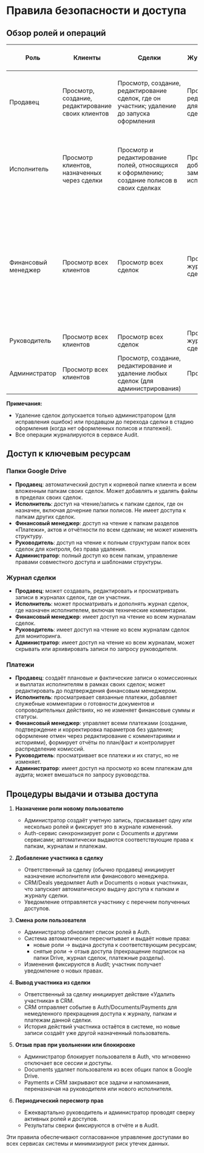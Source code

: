 # Правила безопасности и доступа

## Обзор ролей и операций

| Роль | Клиенты | Сделки | Журнал сделки | Документы | Полисы | Платежи | Задачи | Отчёты и метрики | Управление пользователями и ролями |
| --- | --- | --- | --- | --- | --- | --- | --- | --- | --- |
| Продавец | Просмотр, создание, редактирование своих клиентов | Просмотр, создание, редактирование сделок, где он участник; удаление до запуска оформления | Просмотр и редактирование для своих сделок | Просмотр и загрузка файлов в свои папки | Просмотр и редактирование полисов своих сделок | Просмотр и создание записей по своим платежам; редактирование до подтверждения | Просмотр и выполнение задач, где он исполнитель; создание задач в своих сделках | Просмотр персональных метрик | Нет доступа |
| Исполнитель | Просмотр клиентов, назначенных через сделки | Просмотр и редактирование полей, относящихся к оформлению; создание полисов в своих сделках | Просмотр и добавление заметок о ходе исполнения | Просмотр и загрузка файлов в папки сделок, где он назначен | Просмотр, создание и редактирование полисов, где он назначен исполнителем | Просмотр платежей своих сделок и добавление служебных комментариев без изменения сумм и статусов | Просмотр и выполнение назначенных задач | Нет доступа | Нет доступа |
| Финансовый менеджер | Просмотр всех клиентов | Просмотр всех сделок | Просмотр журналов сделок | Просмотр файлов, относящихся к платежам и актам | Просмотр полисов | Создание, подтверждение и корректировка платежей без удаления: перевод статусов, фиксация отмен через редактирование с комментариями и историями; контроль распределений | Просмотр задач по платежам | Просмотр финансовых отчётов | Нет доступа |
| Руководитель | Просмотр всех клиентов | Просмотр всех сделок | Просмотр журналов сделок | Просмотр документов по сделкам | Просмотр всех полисов | Просмотр платежей | Просмотр задач | Просмотр всех отчётов и метрик | Нет доступа |
| Администратор | Просмотр всех клиентов | Просмотр, создание, редактирование и удаление любых сделок (для администрирования) | Просмотр | Управление структурами папок и доступами | Просмотр | Просмотр | Просмотр | Просмотр | Полное управление пользователями, ролями и настройками |

**Примечания:**
- Удаление сделок допускается только администратором (для исправления ошибок) или продавцом до перехода сделки в стадию оформления (когда нет оформленных полисов и платежей).
- Все операции журналируются в сервисе Audit.

## Доступ к ключевым ресурсам

### Папки Google Drive
- **Продавец**: автоматический доступ к корневой папке клиента и всем вложенным папкам своих сделок. Может добавлять и удалять файлы в пределах своих сделок.
- **Исполнитель**: доступ на чтение/запись к папкам сделок, где он назначен, включая дочерние папки полисов. Не имеет доступа к папкам других сделок.
- **Финансовый менеджер**: доступ на чтение к папкам разделов «Платежи», актов и отчётности по всем сделкам; не может изменять структуру.
- **Руководитель**: доступ на чтение к полным структурам папок всех сделок для контроля, без права удаления.
- **Администратор**: полный доступ ко всем папкам, управление правами совместного доступа и шаблонами структуры.

### Журнал сделки
- **Продавец**: может создавать, редактировать и просматривать записи в журналах сделок, где он участник.
- **Исполнитель**: может просматривать и дополнять журнал сделок, где назначен исполнителем, включая технические комментарии.
- **Финансовый менеджер**: имеет доступ на чтение ко всем журналам сделок.
- **Руководитель**: имеет доступ на чтение ко всем журналам сделок для мониторинга.
- **Администратор**: имеет доступ на чтение ко всем журналам, может скрывать или архивировать записи по запросу руководителя.

### Платежи
- **Продавец**: создаёт плановые и фактические записи о комиссионных и выплатах исполнителям в рамках своих сделок; может редактировать до подтверждения финансовым менеджером.
- **Исполнитель**: просматривает связанные платежи, добавляет служебные комментарии о готовности документов и сопроводительных действиях, но не изменяет финансовые суммы и статусы.
- **Финансовый менеджер**: управляет всеми платежами (создание, подтверждение и корректировка параметров без удаления; оформление отмен через редактирование с комментариями и историями), формирует отчёты по план/факт и контролирует распределение комиссий.
- **Руководитель**: просматривает все платежи и их статус, но не изменяет.
- **Администратор**: имеет доступ на просмотр ко всем платежам для аудита; может вмешаться по запросу руководства.

## Процедуры выдачи и отзыва доступа

1. **Назначение роли новому пользователю**
   - Администратор создаёт учетную запись, присваивает одну или несколько ролей и фиксирует это в журнале изменений.
   - Auth-сервис синхронизирует роли с Documents и другими сервисами; автоматически выдаются соответствующие права к папкам, журналам и платежам.

2. **Добавление участника в сделку**
   - Ответственный за сделку (обычно продавец) инициирует назначение исполнителя или финансового менеджера.
   - CRM/Deals уведомляет Auth и Documents о новых участниках, что запускает автоматическую выдачу доступа к папкам и журналу сделки.
   - Уведомление отправляется участнику с перечнем полученных доступов.

3. **Смена роли пользователя**
   - Администратор обновляет список ролей в Auth.
   - Система автоматически пересчитывает и выдаёт новые права:
     - новые роли -> выдача доступа к соответствующим ресурсам;
     - снятые роли -> отзыв доступа (прекращение подписок на папки Drive, журнал сделок, платежные разделы).
   - Изменения фиксируются в Audit; участник получает уведомление о новых правах.

4. **Вывод участника из сделки**
   - Ответственный за сделку инициирует действие «Удалить участника» в CRM.
   - CRM отправляет событие в Auth/Documents/Payments для немедленного прекращения доступа к журналу, папкам и платежам данной сделки.
   - История действий участника остаётся в системе, но новые записи создаёт уже другой назначенный пользователь.

5. **Отзыв прав при увольнении или блокировке**
   - Администратор блокирует пользователя в Auth, что мгновенно отключает все сессии и доступы.
   - Documents удаляет пользователя из всех общих папок в Google Drive.
   - Payments и CRM закрывают все задачи и напоминания, переназначая на руководителя или нового исполнителя.

6. **Периодический пересмотр прав**
   - Ежеквартально руководитель и администратор проводят сверку активных ролей и доступов.
   - Результаты сверки фиксируются в отчёте и в Audit.

Эти правила обеспечивают согласованное управление доступами во всех сервисах системы и минимизируют риск утечек данных.
